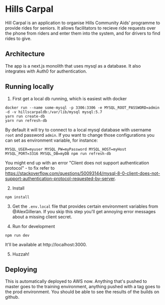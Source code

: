 # Hills Carpal
Hill Carpal is an application to organise Hills Community Aids' programme to provide rides for seniors. It allows facilitators to recieve ride requests over the phone from riders and enter them into the system, and for drivers to find rides to give.

## Architecture
The app is a next.js monolith that uses mysql as a database. It also integrates with Auth0 for authentication.

## Running locally
1. First get a local db running, which is easiest with docker
```
docker run --name some-mysql -p 3306:3306 -e MYSQL_ROOT_PASSWORD=admin -d -v hillscarpaldb:/var/lib/mysql mysql:5.7
yarn run create-db
yarn run refresh-db
```

By default it will try to connect to a local mysql database with username `root` and password `admin`. If you want to change those configurations you can set as environment variable, for instance:

```
MYSQL_USER=myuser MYSQL_PW=myPassword MYSQL_HOST=myHost MYSQL_PORT=3316 MYSQL_DB=myDB npm run refresh-db
```

You might end up with an error "Client does not support authentication protocol" - to fix refer to https://stackoverflow.com/questions/50093144/mysql-8-0-client-does-not-support-authentication-protocol-requested-by-server.

2. Install
```
npm install
```

3. Get the `.env.local` file that provides certain environment variables from @AlexGilleran. If you skip this step you'll get annoying error messages about a missing client secret.

4. Run for development
```
npm run dev
```

It'll be available at http://localhost:3000.

5. Huzzah!

## Deploying
This is automatically deployed to AWS now. Anything that's pushed to master goes to the training environment, anything pushed with a tag goes to the prod environment. You should be able to see the results of the builds on github.